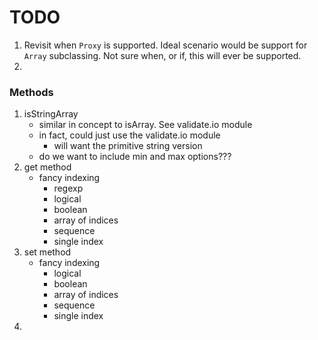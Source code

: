 TODO
====

1. Revisit when `Proxy` is supported. Ideal scenario would be support for `Array` subclassing. Not sure when, or if, this will ever be supported.
2. 


### Methods

1. isStringArray
	-	similar in concept to isArray. See validate.io module
	-	in fact, could just use the validate.io module
		-	will want the primitive string version
	-	do we want to include min and max options???
2. get method
	-	fancy indexing
		-	regexp
		-	logical
		-	boolean
		-	array of indices
		-	sequence
		-	single index
3. set method
	-	fancy indexing
		-	logical
		-	boolean
		-	array of indices
		-	sequence
		-	single index
4. 

